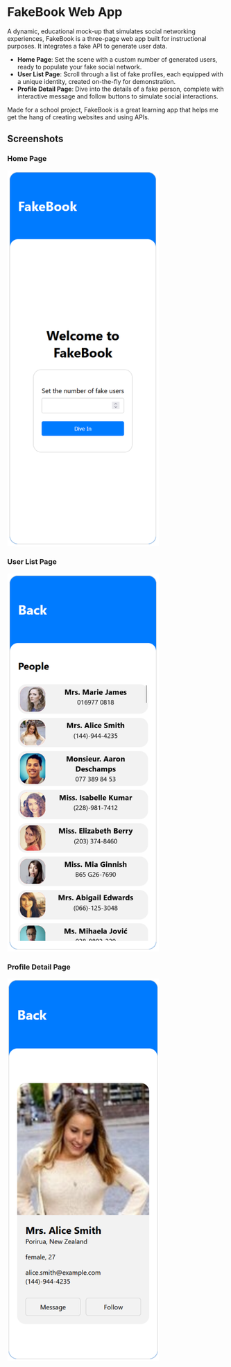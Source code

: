 # FakeBook Web App

A dynamic, educational mock-up that simulates social networking experiences, FakeBook is a three-page web app built for instructional purposes. It integrates a fake API to generate user data.

- **Home Page**: Set the scene with a custom number of generated users, ready to populate your fake social network.
- **User List Page**: Scroll through a list of fake profiles, each equipped with a unique identity, created on-the-fly for demonstration.
- **Profile Detail Page**: Dive into the details of a fake person, complete with interactive message and follow buttons to simulate social interactions.

Made for a school project, FakeBook is a great learning app that helps me get the hang of creating websites and using APIs.

## Screenshots

### Home Page
<img src="Screen1.png" alt="Home Page" style="max-width:350px;"/>

### User List Page
<img src="Screen2.png" alt="User List Page" style="max-width:350px;"/>

### Profile Detail Page
<img src="Screen3.png" alt="Profile Detail Page" style="max-width:350px;"/>